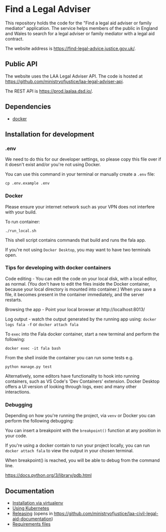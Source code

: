 # Find a Legal Adviser

This repository holds the code for the "Find a legal aid adviser or family mediator" application. The service helps members of the public in England and Wales to search for a legal adviser or family mediator with a legal aid contract.

The website address is https://find-legal-advice.justice.gov.uk/.

## Public API

The website uses the LAA Legal Adviser API. The code is hosted at https://github.com/ministryofjustice/laa-legal-adviser-api.

The REST API is https://prod.laalaa.dsd.io/.

## Dependencies
- [docker](https://www.docker.com/)

## Installation for development

### .env

We need to do this for our developer settings, so please copy this file over if it doesn't exist and/or you're not using Docker. 

You can use this command in your terminal or manually create a `.env` file: 

`cp .env.example .env` 

### Docker

Please ensure your internet network such as your VPN does not interfere with your build.

To run container:

`./run_local.sh`

This shell script contains commands that build and runs the fala app.

If you're not using `Docker Desktop`, you may want to have two terminals open.

### Tips for developing with docker containers

Code editing - You can edit the code on your local disk, with a local editor, as normal. (You don't have to edit the 
files inside the Docker container, because your local directory is mounted into container.) When you save a file, it 
becomes present in the container immediately, and the server restarts.

Browsing the app - Point your local browser at http://localhost:8013/

Log output - watch the output generated by the running app using: `docker logs fala -f` or `docker attach fala`

To `exec` into the Fala docker container, start a new terminal and perform the following:

`docker exec -it fala bash`

From the shell inside the container you can run some tests e.g.

`python manage.py test`

Alternatively, some editors have functionality to hook into running containers, such as VS Code's 'Dev Containers' 
extension. Docker Desktop offers a UI version of looking through logs, exec and many other interactions. 

### Debugging
Depending on how you're running the project, via `venv` or Docker you can perform the following debugging:

You can insert a breakpoint with the `breakpoint()` function at any position in your code.

If you're using a docker contain to run your project locally, you can run `docker attach fala` to view the output in 
your chosen terminal.

When breakpoint() is reached, you will be able to debug from the command line.

https://docs.python.org/3/library/pdb.html


## Documentation
* [Installation via virtualenv](docs/virtual-env.md)
* [Using Kubernetes](docs/kubernetes.md)
* [Releasing](https://github.com/ministryofjustice/laa-civil-legal-aid-documentation/blob/master/releasing/kubernetes.md)
(opens in https://github.com/ministryofjustice/laa-civil-legal-aid-documentation)
* [Requirements files](requirements/README.md)
